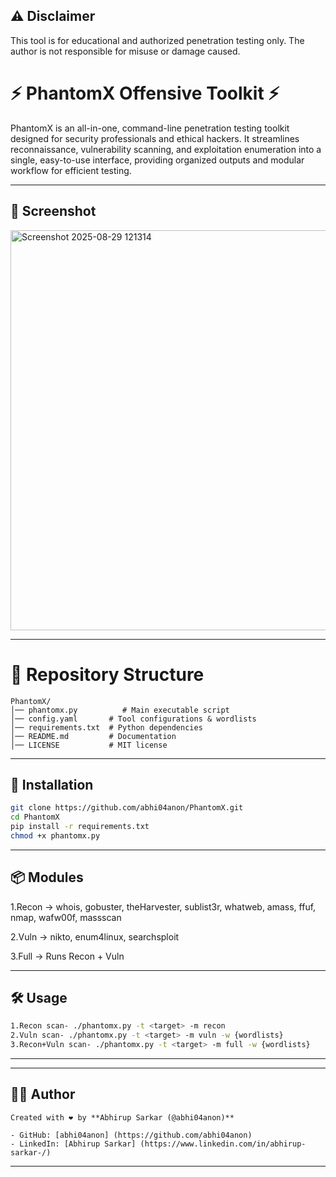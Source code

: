 ## ⚠️ Disclaimer
This tool is for educational and authorized penetration testing only.
The author is not responsible for misuse or damage caused.

# ⚡ PhantomX Offensive Toolkit ⚡

PhantomX is an all-in-one, command-line penetration testing toolkit designed for security professionals and ethical hackers.
It streamlines reconnaissance, vulnerability scanning, and exploitation enumeration into a single, easy-to-use interface, providing organized outputs and modular workflow for efficient testing.

---
## 📸 Screenshot
<img width="1070" height="640" alt="Screenshot 2025-08-29 121314" src="https://github.com/user-attachments/assets/f0c0c15a-1201-4262-bc98-06b3e5103966" />

---
# 📂 Repository Structure
```
PhantomX/
│── phantomx.py          # Main executable script
│── config.yaml       # Tool configurations & wordlists
│── requirements.txt  # Python dependencies
│── README.md         # Documentation
│── LICENSE           # MIT license
```
---
## 🚀 Installation
```bash
git clone https://github.com/abhi04anon/PhantomX.git
cd PhantomX
pip install -r requirements.txt
chmod +x phantomx.py
```
---
## 📦 Modules

1.Recon → whois, gobuster, theHarvester, sublist3r, whatweb, amass, ffuf, nmap, wafw00f, massscan

2.Vuln → nikto, enum4linux, searchsploit

3.Full → Runs Recon + Vuln

---

## 🛠 Usage
```bash
1.Recon scan- ./phantomx.py -t <target> -m recon
2.Vuln scan- ./phantomx.py -t <target> -m vuln -w {wordlists}
3.Recon+Vuln scan- ./phantomx.py -t <target> -m full -w {wordlists}
```
---
---

## 👨‍💻 Author
```
Created with ❤️ by **Abhirup Sarkar (@abhi04anon)**  

- GitHub: [abhi04anon] (https://github.com/abhi04anon)    
- LinkedIn: [Abhirup Sarkar] (https://www.linkedin.com/in/abhirup-sarkar-/)
```
---



